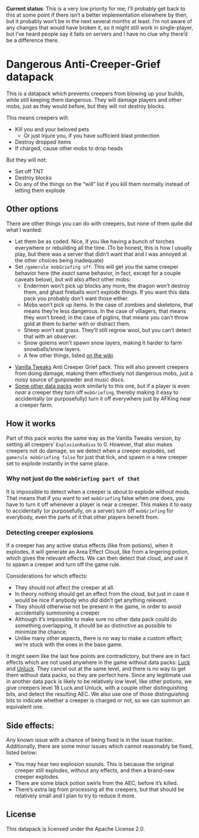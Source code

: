 **Current status**: This is a very low priority for me; Iʼll probably get back to this at some point if there isnʼt a better implementation elsewhere by then, but it probably wonʼt be in the next several months at least.  Iʼm not aware of any changes that would have broken it, so it might still work in single-player, but Iʼve heard people say it fails on servers and I have no clue why thereʼd be a difference there.

# Dangerous Anti-Creeper-Grief datapack

This is a datapack which prevents creepers from blowing up your builds, while still keeping them dangerous.  They will damage players and other mobs, just as they would before, but they will not destroy blocks.

This means creepers will:

 * Kill you and your beloved pets
   - Or just injure you, if you have sufficient blast protection
 * Destroy dropped items
 * If charged, cause other mobs to drop heads

But they will not:

 * Set off TNT
 * Destroy blocks
 * Do any of the things on the “will” list if you kill them normally instead of letting them explode

## Other options

There are other things you can do with creepers, but none of them quite did what I wanted:

 * Let them be as coded.  Nice, if you like having a bunch of torches everywhere or rebuilding all the time.  (To be honest, this is how I usually play, but there was a server that didnʼt want that and I was annoyed at the other choices being inadequate)
 * Set `/gamerule mobGriefing off`.  This will get you the same creeper behavior here (the *exact* same behavior, in fact, except for a couple caveats below), but will also affect other mobs:
   - Endermen wonʼt pick up blocks any more, the dragon wonʼt destroy them, and ghast fireballs wonʼt explode things.  If you want this data pack you probably donʼt want those either.
   - Mobs wonʼt pick up items.  In the case of zombies and skeletons, that means theyʼre less dangerous.  In the case of villagers, that means they wonʼt breed; in the case of piglins, that means you canʼt throw gold at them to barter with or distract them.
   - Sheep wonʼt eat grass.  Theyʼll still regrow wool, but you canʼt detect that with an observer.
   - Snow golems wonʼt spawn snow layers, making it harder to farm snowballs/snow layers.
   - A few other things, listed [on the wiki](https://minecraft.gamepedia.com/Commands/gamerule#:~:text=mobGriefing,-When%20false).
 - [Vanilla Tweaks](https://vanillatweaks.net/picker/datapacks) Anti Creeper Grief pack.  This will also prevent creepers from doing damage, making them effectively not dangerous mobs, just a noisy source of gunpowder and music discs.
 - [Some other data packs](https://www.reddit.com/r/Minecraft/comments/c32vhq/datapack_to_prevent_creeper_greefing_without/) work similarly to this one, but if a player is even *near* a creeper they turn off `mobGriefing`, thereby making it easy to accidentally (or purposefully) turn it off everywhere just by AFKing near a creeper farm.

## How it works

Part of this pack works the same way as the Vanilla Tweaks version, by setting all creepersʼ `ExplosionRadius` to 0.  However, that also makes creepers not do damage, so we detect when a creeper explodes, set `gamerule mobGriefing false` for just that tick, and spawn in a new creeper set to explode instantly in the same place.

### Why not just do the `mobGriefing part of that`

It is impossible to detect when a creeper is *about to* explode without mods.  That means that if you want to set `mobGriefing` false when one does, you have to turn it off whenever a player is near a creeper.  This makes it to easy to accidentally (or purposefully, on a server) turn off `mobGriefing` for everybody, even the parts of it that other players benefit from.

### Detecting creeper explosions

If a creeper has any active status effects (like from potions), when it explodes, it will generate an Area Effect Cloud, like from a lingering potion, which gives the relevant effects.  We can then detect that cloud, and use it to spawn a creeper and turn off the game rule.

Considerations for which effects:

 * They should not affect the creeper at all.
 * In theory nothing should get an effect from the cloud, but just in case it would be nice if anybody who *did* didnʼt get anything relevant.
 * They should otherwise not be present in the game, in order to avoid accidentally summoning a creeper
 * Although itʼs impossible to make sure no other data pack could do something overlapping, it should be as distinctive as possible to minimize the chance.
 * Unlike many other aspects, there is no way to make a custom effect; weʼre stuck with the ones in the base game.

It might seem like the last few points are contradictory, but there are in fact effects which are not used anywhere in the game without data packs: [Luck](https://minecraft.gamepedia.com/Luck) and [Unluck](https://minecraft.gamepedia.com/Bad_Luck).  They cancel out at the same level, and there is no way to get them without data packs, so they are perfect here.  Since any legitimate use in another data pack is likely to be relatively low level, like other potions, we give creepers level 18 Luck and Unluck, with a couple other distinguishing bits, and detect the resulting AEC.  We also use one of those distinguishing bits to indicate whether a creeper is charged or not, so we can summon an equivalent one.

## Side effects:

Any known issue with a chance of being fixed is in the issue tracker.  Additionally, there are some minor issues which cannot reasonably be fixed, listed below:

 * You may hear two explosion sounds.  This is because the original creeper still explodes, without any effects, and then a brand-new creeper explodes.
 * There are some black potion swirls from the AEC, before itʼs killed.
 * Thereʼs extra lag from processing all the creepers, but that should be relatively small and I plan to try to reduce it more.

## License

This datapack is licensed under the Apache License 2.0.
